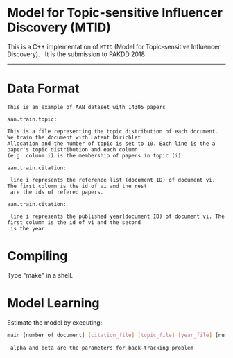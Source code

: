 # Model for Topic-sensitive Influencer Discovery (MTID)
This is a C++ implementation of `MTID` (Model for Topic-sensitive Influencer Discovery).   
It is the submission to PAKDD 2018

*********

# Data Format
    This is an example of AAN dataset with 14305 papers
    
    aan.train.topic: 
    
    This is a file representing the topic distribution of each document. We train the document with Latent Dirichlet
    Allocation and the number of topic is set to 10. Each line is the a paper's topic distribution and each column
    (e.g. colunm i) is the membership of papers in topic (i)   

    aan.train.citation:

     line i represents the reference list (document ID) of document vi. The first column is the id of vi and the rest
     are the ids of refered papers.

    aan.train.citation:

     line i represents the published year(document ID) of document vi. The first column is the id of vi and the second 
     is the year.
     
# Compiling

Type "make" in a shell.


# Model Learning

Estimate the model by executing:
```Bash
main [number of document] [citation_file] [topic_file] [year_file] [number of topic] [MaxIter] [alpha] [beta] [STARTING_YEAR] [ENDING_YEAR] [output_file]
```  
     alpha and beta are the parameters for back-tracking problem
